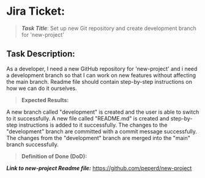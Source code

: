 # Jira Ticket:

>***Task Title***: Set up new Git repository and create development branch for 'new-project'

## Task Description:

<p>As a developer, I need a new GitHub repository for 'new-project' and i need a development branch so that I can work on new features without affecting the main branch. 
Readme file should contain step-by-step instructions on how we can do it ourselves.
</p>

>**Expected Results:**

<p>A new branch called "development" is created and the user is able to switch to it successfully.
A new file called "README.md" is created and step-by-step instructions is added to it successfully.
The changes to the "development" branch are committed with a commit message successfully.
The changes from the "development" branch are merged into the "main" branch successfully.
</p>

>**Definition of Done (DoD):**

***Link to new-project Readme file:*** https://github.com/peperd/new-project
